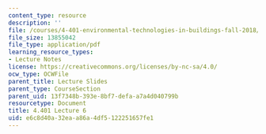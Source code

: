 ```yaml
---
content_type: resource
description: ''
file: /courses/4-401-environmental-technologies-in-buildings-fall-2018/e6c8d40a32eaa86a4df5122251657fe1_MIT4_401F18_lec6.pdf
file_size: 13855042
file_type: application/pdf
learning_resource_types:
- Lecture Notes
license: https://creativecommons.org/licenses/by-nc-sa/4.0/
ocw_type: OCWFile
parent_title: Lecture Slides
parent_type: CourseSection
parent_uid: 13f7348b-393e-8bf7-defa-a7a4d040799b
resourcetype: Document
title: 4.401 Lecture 6
uid: e6c8d40a-32ea-a86a-4df5-122251657fe1
---
```

